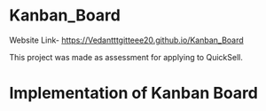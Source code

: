 # Kanban_Board
Website Link-
https://Vedantttgitteee20.github.io/Kanban_Board

This project was made as assessment for applying to QuickSell.
# Implementation of Kanban Board
